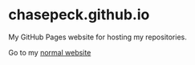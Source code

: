 # chasepeck.github.io

My GitHub Pages website for hosting my repositories.

Go to my [normal website](https://chasepeck.com)
